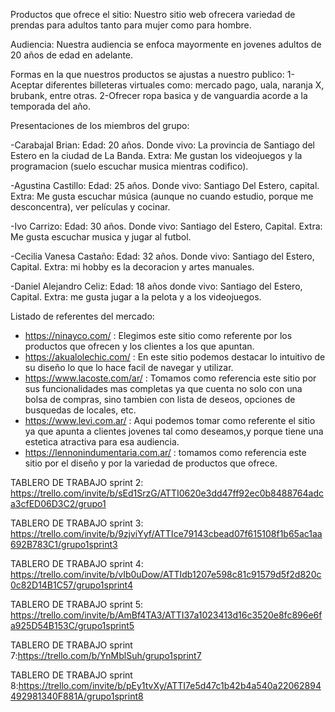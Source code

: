 Productos que ofrece el sitio: Nuestro sitio web ofrecera variedad de prendas para adultos tanto para mujer como para hombre.

Audiencia: Nuestra audiencia se enfoca mayormente en jovenes adultos de 20 años de edad en adelante.

Formas en la que nuestros productos se ajustas a nuestro publico:
1-Aceptar diferentes billeteras virtuales como: mercado pago, uala, naranja X, brubank, entre otras.
2-Ofrecer ropa basica y de vanguardia acorde a la temporada del año.

Presentaciones de los miembros del grupo:

-Carabajal Brian:
Edad: 20 años.
Donde vivo: La provincia de Santiago del Estero en la ciudad de La Banda.
Extra: Me gustan los videojuegos y la programacion (suelo escuchar musica mientras codifico).

-Agustina Castillo:
Edad: 25 años.
Donde vivo: Santiago Del Estero, capital.
Extra: Me gusta escuchar música (aunque no cuando estudio, porque me desconcentra), ver películas y cocinar.

-Ivo Carrizo:
Edad: 30 años. 
Donde vivo: Santiago del Estero, Capital. 
Extra: Me gusta escuchar musica y jugar al futbol.

-Cecilia Vanesa Castaño:
Edad: 32 años.
Donde vivo: Santiago del Estero, Capital.
Extra: mi hobby es la decoracion y artes manuales.

-Daniel Alejandro Celiz:
Edad: 18 años
donde vivo: Santiago del Estero, Capital.
Extra: me gusta jugar a la pelota y a los videojuegos.

Listado de referentes del mercado:

- https://ninayco.com/ : Elegimos este sitio como referente por los productos que ofrecen y los clientes a los que apuntan.
- https://akualolechic.com/ : En este sitio podemos destacar lo intuitivo de su diseño lo que lo hace facil de navegar y utilizar.
- https://www.lacoste.com/ar/ : Tomamos como referencia este sitio por sus funcionalidades mas completas ya que cuenta no solo con una bolsa de compras, sino tambien con lista de deseos, opciones de busquedas de locales, etc.
- https://www.levi.com.ar/ : Aqui podemos tomar como referente el sitio ya que apunta a clientes jovenes tal como deseamos,y porque tiene una estetica atractiva para esa audiencia.
- https://lennonindumentaria.com.ar/ : tomamos como referencia este sitio por el diseño y por la variedad de productos que ofrece.


TABLERO DE TRABAJO sprint 2: https://trello.com/invite/b/sEd1SrzG/ATTI0620e3dd47ff92ec0b8488764adca3cfED06D3C2/grupo1

TABLERO DE TRABAJO sprint 3: https://trello.com/invite/b/9zjviYyf/ATTIce79143cbead07f615108f1b65ac1aa692B783C1/grupo1sprint3

TABLERO DE TRABAJO sprint 4: https://trello.com/invite/b/vIb0uDow/ATTIdb1207e598c81c91579d5f2d820c0c82D14B1C57/grupo1sprint4

TABLERO DE TRABAJO sprint 5: https://trello.com/invite/b/AmBf4TA3/ATTI37a1023413d16c3520e8fc896e6fa925D54B153C/grupo1sprint5

TABLERO DE TRABAJO sprint 7:https://trello.com/b/YnMblSuh/grupo1sprint7

TABLERO DE TRABAJO sprint 8:https://trello.com/invite/b/pEy1tvXy/ATTI7e5d47c1b42b4a540a22062894492981340F881A/grupo1sprint8
